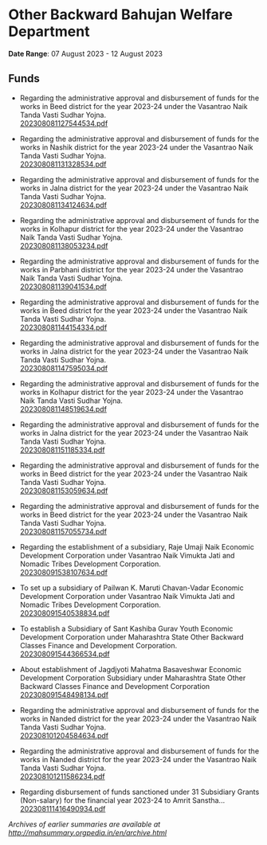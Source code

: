 # Other Backward Bahujan Welfare Department

**Date Range**: 07 August 2023 - 12 August 2023


## Funds
- Regarding the administrative approval and disbursement of funds for the works in Beed district for the year 2023-24 under the Vasantrao Naik Tanda Vasti Sudhar Yojna.\
  [202308081127544534.pdf](https://gr.maharashtra.gov.in/Site/Upload/Government%20Resolutions/English/202308081127544534.pdf)

- Regarding the administrative approval and disbursement of funds for the works in Nashik district for the year 2023-24 under the Vasantrao Naik Tanda Vasti Sudhar Yojna.\
  [202308081131328534.pdf](https://gr.maharashtra.gov.in/Site/Upload/Government%20Resolutions/English/202308081131328534.pdf)

- Regarding the administrative approval and disbursement of funds for the works in Jalna district for the year 2023-24 under the Vasantrao Naik Tanda Vasti Sudhar Yojna.\
  [202308081134124634.pdf](https://gr.maharashtra.gov.in/Site/Upload/Government%20Resolutions/English/202308081134124634.pdf)

- Regarding the administrative approval and disbursement of funds for the works in Kolhapur district for the year 2023-24 under the Vasantrao Naik Tanda Vasti Sudhar Yojna.\
  [202308081138053234.pdf](https://gr.maharashtra.gov.in/Site/Upload/Government%20Resolutions/English/202308081138053234.pdf)

- Regarding the administrative approval and disbursement of funds for the works in Parbhani district for the year 2023-24 under the Vasantrao Naik Tanda Vasti Sudhar Yojna.\
  [202308081139041534.pdf](https://gr.maharashtra.gov.in/Site/Upload/Government%20Resolutions/English/202308081139041534.pdf)

- Regarding the administrative approval and disbursement of funds for the works in Beed district for the year 2023-24 under the Vasantrao Naik Tanda Vasti Sudhar Yojna.\
  [202308081144154334.pdf](https://gr.maharashtra.gov.in/Site/Upload/Government%20Resolutions/English/202308081144154334.pdf)

- Regarding the administrative approval and disbursement of funds for the works in Jalna district for the year 2023-24 under the Vasantrao Naik Tanda Vasti Sudhar Yojna.\
  [202308081147595034.pdf](https://gr.maharashtra.gov.in/Site/Upload/Government%20Resolutions/English/202308081147595034.pdf)

- Regarding the administrative approval and disbursement of funds for the works in Kolhapur district for the year 2023-24 under the Vasantrao Naik Tanda Vasti Sudhar Yojna.\
  [202308081148519634.pdf](https://gr.maharashtra.gov.in/Site/Upload/Government%20Resolutions/English/202308081148519634.pdf)

- Regarding the administrative approval and disbursement of funds for the works in Jalna district for the year 2023-24 under the Vasantrao Naik Tanda Vasti Sudhar Yojna.\
  [202308081151185334.pdf](https://gr.maharashtra.gov.in/Site/Upload/Government%20Resolutions/English/202308081151185334.pdf)

- Regarding the administrative approval and disbursement of funds for the works in Beed district for the year 2023-24 under the Vasantrao Naik Tanda Vasti Sudhar Yojna.\
  [202308081153059634.pdf](https://gr.maharashtra.gov.in/Site/Upload/Government%20Resolutions/English/202308081153059634.pdf)

- Regarding the administrative approval and disbursement of funds for the works in Beed district for the year 2023-24 under the Vasantrao Naik Tanda Vasti Sudhar Yojna.\
  [202308081157055734.pdf](https://gr.maharashtra.gov.in/Site/Upload/Government%20Resolutions/English/202308081157055734.pdf)

- Regarding the establishment of a subsidiary, Raje Umaji Naik Economic Development Corporation under Vasantrao Naik Vimukta Jati and Nomadic Tribes Development Corporation.\
  [202308091538107634.pdf](https://gr.maharashtra.gov.in/Site/Upload/Government%20Resolutions/English/202308091538107634.pdf)

- To set up a subsidiary of Pailwan K. Maruti Chavan-Vadar Economic Development Corporation under Vasantrao Naik Vimukta Jati and Nomadic Tribes Development Corporation.\
  [202308091540538834.pdf](https://gr.maharashtra.gov.in/Site/Upload/Government%20Resolutions/English/202308091540538834.pdf)

- To establish a Subsidiary of Sant Kashiba Gurav Youth Economic Development Corporation under Maharashtra State Other Backward Classes Finance and Development Corporation.\
  [202308091544366534.pdf](https://gr.maharashtra.gov.in/Site/Upload/Government%20Resolutions/English/202308091544366534.pdf)

- About establishment of Jagdjyoti Mahatma Basaveshwar Economic Development Corporation Subsidiary under Maharashtra State Other Backward Classes Finance and Development Corporation\
  [202308091548498134.pdf](https://gr.maharashtra.gov.in/Site/Upload/Government%20Resolutions/English/202308091548498134.pdf)

- Regarding the administrative approval and disbursement of funds for the works in Nanded district for the year 2023-24 under the Vasantrao Naik Tanda Vasti Sudhar Yojna.\
  [202308101204584634.pdf](https://gr.maharashtra.gov.in/Site/Upload/Government%20Resolutions/English/202308101204584634.pdf)

- Regarding the administrative approval and disbursement of funds for the works in Nanded district for the year 2023-24 under the Vasantrao Naik Tanda Vasti Sudhar Yojna.\
  [202308101211586234.pdf](https://gr.maharashtra.gov.in/Site/Upload/Government%20Resolutions/English/202308101211586234.pdf)

- Regarding disbursement of funds sanctioned under 31 Subsidiary Grants (Non-salary) for the financial year 2023-24 to Amrit Sanstha...\
  [202308111416490934.pdf](https://gr.maharashtra.gov.in/Site/Upload/Government%20Resolutions/English/202308111416490934.pdf)


*Archives of earlier summaries are available at http://mahsummary.orgpedia.in/en/archive.html*